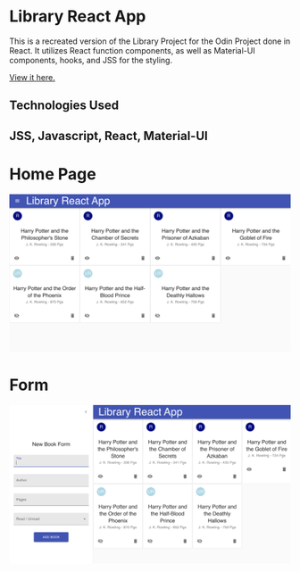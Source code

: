 # Library React App

This is a recreated version of the Library Project for the Odin Project done in React. It utilizes React function components, as well as Material-UI components, hooks, and JSS for the styling. 

<a href="https://ricardo-gonzalez-villegas.github.io/library-react-app/">View it here.</a>
<section>
<h2>Technologies Used<h2/>
JSS, Javascript, React, Material-UI
</section>
 
<h1>Home Page</h1>

<img src="src/img/library.png" />

<h1>Form</h1>

<img src="src/img/form.png" />
